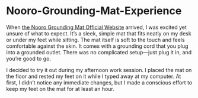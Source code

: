 # Nooro-Grounding-Mat-Experience

When [the Nooro Grounding Mat Official Website](https://www.offerplox.com/e-commerce/nooro-grounding-mat/) arrived, I was excited yet unsure of what to expect. It’s a sleek, simple mat that fits neatly on my desk or under my feet while sitting. The mat itself is soft to the touch and feels comfortable against the skin. It comes with a grounding cord that you plug into a grounded outlet. There was no complicated setup—just plug it in, and you’re good to go.

I decided to try it out during my afternoon work session. I placed the mat on the floor and rested my feet on it while I typed away at my computer. At first, I didn’t notice any immediate changes, but I made a conscious effort to keep my feet on the mat for at least an hour.
